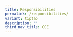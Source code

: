 ```yaml
---
title: Responsibilities
permalink: /responsibilities/
variant: tiptap
description: ""
third_nav_title: CCE
---
```

